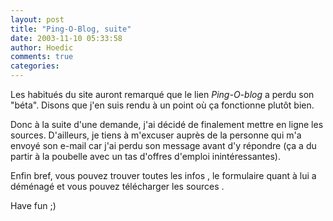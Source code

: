 ```yaml
---
layout: post
title: "Ping-O-Blog, suite"
date: 2003-11-10 05:33:58
author: Hoedic
comments: true
categories: 
---
```



Les habitués du site auront remarqué que le lien *Ping-O-blog* a perdu son "béta". Disons que j'en suis rendu à un point où ça fonctionne plutôt bien.

Donc à la suite d'une demande, j'ai décidé de finalement mettre en ligne les sources. D'ailleurs, je tiens à m'excuser auprès de la personne qui m'a envoyé son e-mail car j'ai perdu son message avant d'y répondre (ça a du partir à la poubelle avec un tas d'offres d'emploi inintéressantes).

Enfin bref, vous pouvez trouver toutes les infos , le formulaire quant à lui a déménagé  et vous pouvez télécharger les sources .

Have fun ;)